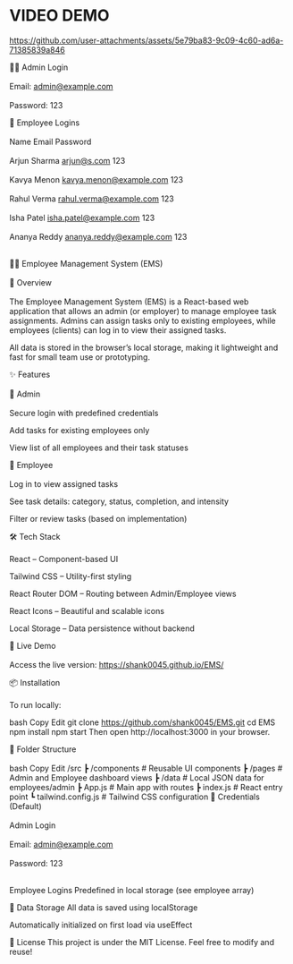 <h1>VIDEO DEMO </h1>

https://github.com/user-attachments/assets/5e79ba83-9c09-4c60-ad6a-71385839a846

👨‍💼 Admin Login <br></br>
Email: admin@example.com
 <br></br>
Password: 123


👷 Employee Logins <br></br>
Name	Email	Password <br></br>
Arjun Sharma	arjun@s.com	123 <br></br>
Kavya Menon	kavya.menon@example.com	123 <br></br>
Rahul Verma	rahul.verma@example.com	123 <br></br>
Isha Patel	isha.patel@example.com	123 <br></br>
Ananya Reddy	ananya.reddy@example.com	123 <br></br>



🧑‍💼 Employee Management System (EMS) <br></br>
📌 Overview <br></br>
The Employee Management System (EMS) is a React-based web application that allows an admin (or employer) to manage employee task assignments. Admins can assign tasks only to existing employees, while employees (clients) can log in to view their assigned tasks.

All data is stored in the browser’s local storage, making it lightweight and fast for small team use or prototyping.

✨ Features <br></br>
🔐 Admin <br></br>
Secure login with predefined credentials

Add tasks for existing employees only

View list of all employees and their task statuses

👤 Employee <br></br>
Log in to view assigned tasks

See task details: category, status, completion, and intensity

Filter or review tasks (based on implementation)

🛠️ Tech Stack <br></br>
React – Component-based UI

Tailwind CSS – Utility-first styling

React Router DOM – Routing between Admin/Employee views

React Icons – Beautiful and scalable icons

Local Storage – Data persistence without backend

🚀 Live Demo <br></br>
Access the live version: https://shank0045.github.io/EMS/

📦 Installation <br></br>
To run locally:

bash
Copy
Edit
git clone https://github.com/shank0045/EMS.git
cd EMS
npm install
npm start
Then open http://localhost:3000 in your browser.

📁 Folder Structure <br></br>
bash
Copy
Edit
/src
 ┣ /components        # Reusable UI components
 ┣ /pages             # Admin and Employee dashboard views
 ┣ /data              # Local JSON data for employees/admin
 ┣ App.js             # Main app with routes
 ┣ index.js           # React entry point
 ┗ tailwind.config.js # Tailwind CSS configuration
🧪 Credentials (Default) <br></br>
Admin Login <br></br>
Email: admin@example.com <br></br>
Password: 123 <br></br>

Employee Logins
Predefined in local storage (see employee array)

💾 Data Storage
All data is saved using localStorage

Automatically initialized on first load via useEffect

📝 License
This project is under the MIT License. Feel free to modify and reuse!
